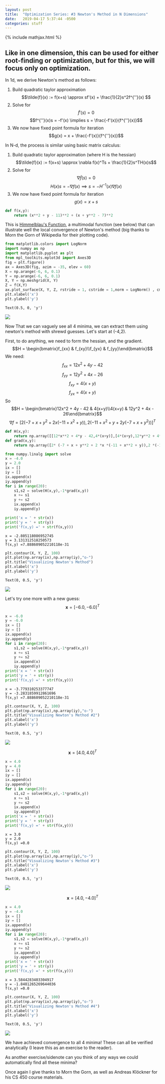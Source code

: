 ```yaml
---
layout: post
title:  "Optimization Series: #3 Newton's Method in N Dimensions"
date:   2019-04-17 5:37:44 -0500
categories: stuff
---
```


{% include mathjax.html %}

## Like in one dimension, this can be used for either root-finding or optimization, but for this, we will focus only on optimization.

In 1d, we derive Newton's method as follows:

1. Build quadratic taylor approximation
    $$\tilde{f}(x) := f(x+s) \approx sf'(x) + \frac{1}{2}s^2f^{''}(x) $$
2. Solve for $$\tilde{f}'(s) = 0$$
    $$f^{''}(x)s = -f'(x) \implies s = \frac{-f'(x)}{f^{''}(x)}$$
3. We now have fixed point formula for iteration
    $$g(x) = x + \frac{-f'(x)}{f^{''}(x)}$$

In N-d, the process is similar using basic matrix calculus:

1. Build quadratic taylor approximation (where H is the hessian)
    $$\tilde{f}(x) := f(x+s) \approx \nabla f(x)^Ts + \frac{1}{2}s^TH(x)s$$
2. Solve for $$\nabla \tilde{f}(s) = 0$$
    $$H(x)s = -\nabla f(x) \implies s = -H^{-1}(x)\nabla f(x)$$
3. We now have fixed point formula for iteration
    $$g(x) = x + s$$


```python
def f(x,y):
    return (x**2 + y - 11)**2 + (x + y**2 - 7)**2
```

This is [Himmelblau's Function](https://en.wikipedia.org/wiki/Himmelblau%27s_function), a multimodal function (see below) that can illustrate well the local convergence of Newton's method (big thanks to Morn the Gorn of Wikipedia for their plotting code).


```python
from matplotlib.colors import LogNorm
import numpy as np
import matplotlib.pyplot as plt
from mpl_toolkits.mplot3d import Axes3D
fig = plt.figure()
ax = Axes3D(fig, azim = -35, elev = 60)
X = np.arange(-6, 6, 0.1)
Y = np.arange(-6, 6, 0.1)
X, Y = np.meshgrid(X, Y)
Z = f(X,Y)
ax.plot_surface(X, Y, Z, rstride = 1, cstride = 1,norm = LogNorm() , cmap = plt.cm.prism)
plt.xlabel('x')
plt.ylabel('y')
```




    Text(0.5, 0, 'y')



<img src="{{site.baseurl}}/assets/output_6_1.png">


Now That we can vaguely see all 4 minima, we can extract them using newton's method with shrewd guesses. Let's start at (-4,2).

First, to do anything, we need to form the hessian, and the gradient.
$$H = \begin{bmatrix}f_{xx} & f_{xy}\\f_{yx} & f_{yy}\end{bmatrix}$$
We need:
$$f_{xx} = 12x^2 + 4y - 42$$
$$f_{yy} = 12y^2 + 4x - 26$$
$$f_{xy} = 4(x+y)$$
$$f_{yx} = 4(x+y)$$
So
$$H = \begin{bmatrix}12x^2 + 4y - 42 & 4(x+y)\\4(x+y) & 12y^2 + 4x - 26\end{bmatrix}$$
$$\nabla f = [ 2 (-7 + x + y^2 + 2 x (-11 + x^2 + y)),2 (-11 + x^2 + y + 2 y (-7 + x + y^2))]^T$$


```python
def H(x,y):
    return np.array([[12*x**2 + 4*y - 42,4*(x+y)],[4*(x+y),12*y**2 + 4*x - 26]])
def grad(x,y):
    return np.array([2* (-7 + x + y**2 + 2 *x *(-11 + x**2 + y)),2 *(-11 + x**2 + y + 2 *y *(-7 + x + y**2))]).T
```


```python
from numpy.linalg import solve
x = -4.0
y = 2.0
ix = []
iy = []
ix.append(x)
iy.append(y)
for i in range(20):
    s1,s2 = solve(H(x,y),-1*grad(x,y))
    x += s1
    y += s2
    ix.append(x)
    iy.append(y)
```


```python
print('x = ' + str(x))
print('y = ' + str(y))
print('f(x,y) =' + str(f(x,y)))
```

    x = -2.805118086952745
    y = 3.131312518250573
    f(x,y) =7.888609052210118e-31



```python
plt.contour(X, Y, Z, 100)
plt.plot(np.array(ix),np.array(iy),"o-")
plt.title("Visualizing Newton's Method")
plt.xlabel('x')
plt.ylabel('y')
```




    Text(0, 0.5, 'y')



<img src="{{site.baseurl}}/assets/output_12_1.png">


Let's try one more with a new guess: $$\textbf{x} = [-6.0,-6.0]^T$$


```python
x = -6.0
y = -6.0
ix = []
iy = []
ix.append(x)
iy.append(y)
for i in range(20):
    s1,s2 = solve(H(x,y),-1*grad(x,y))
    x += s1
    y += s2
    ix.append(x)
    iy.append(y)
print('x = ' + str(x))
print('y = ' + str(y))
print('f(x,y) =' + str(f(x,y)))
```

    x = -3.779310253377747
    y = -3.2831859912861696
    f(x,y) =7.888609052210118e-31



```python
plt.contour(X, Y, Z, 100)
plt.plot(np.array(ix),np.array(iy),"o-")
plt.title("Visualizing Newton's Method #2")
plt.xlabel('x')
plt.ylabel('y')
```




    Text(0, 0.5, 'y')




<img src="{{site.baseurl}}/assets/output_15_1.png">

$$\textbf{x} = [4.0,4.0]^T$$


```python
x = 4.0
y = 4.0
ix = []
iy = []
ix.append(x)
iy.append(y)
for i in range(20):
    s1,s2 = solve(H(x,y),-1*grad(x,y))
    x += s1
    y += s2
    ix.append(x)
    iy.append(y)
print('x = ' + str(x))
print('y = ' + str(y))
print('f(x,y) =' + str(f(x,y)))
```

    x = 3.0
    y = 2.0
    f(x,y) =0.0



```python
plt.contour(X, Y, Z, 100)
plt.plot(np.array(ix),np.array(iy),"o-")
plt.title("Visualizing Newton's Method #3")
plt.xlabel('x')
plt.ylabel('y')
```




    Text(0, 0.5, 'y')



<img src="{{site.baseurl}}/assets/output_18_1.png">


$$\textbf{x} = [4.0,-4.0]^T$$


```python
x = 4.0
y = -4.0
ix = []
iy = []
ix.append(x)
iy.append(y)
for i in range(20):
    s1,s2 = solve(H(x,y),-1*grad(x,y))
    x += s1
    y += s2
    ix.append(x)
    iy.append(y)
print('x = ' + str(x))
print('y = ' + str(y))
print('f(x,y) =' + str(f(x,y)))
```

    x = 3.5844283403304917
    y = -1.8481265269644036
    f(x,y) =0.0



```python
plt.contour(X, Y, Z, 100)
plt.plot(np.array(ix),np.array(iy),"o-")
plt.title("Visualizing Newton's Method #4")
plt.xlabel('x')
plt.ylabel('y')
```




    Text(0, 0.5, 'y')




<img src="{{site.baseurl}}/assets/output_21_1.png">

We have achieved convergence to all 4 minima! These can all be verified analytically (I leave this as an exercise to the reader).

As another exercise/sidenote can you think of any ways we could automatically find all these minima?

Once again I give thanks to Morn the Gorn, as well as Andreas Klöckner for his CS 450 course materials.

